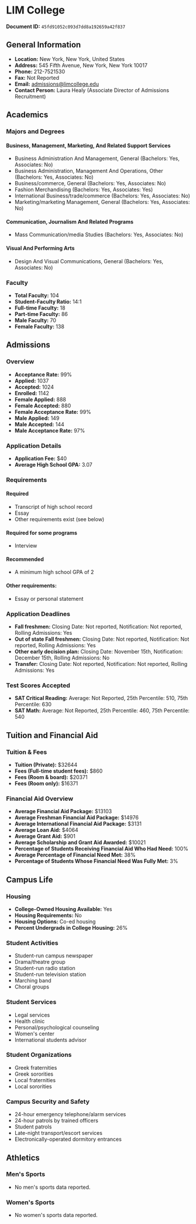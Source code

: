 # LIM College

**Document ID:** `45fd91052c093d7dd8a192659a42f837`

## General Information

- **Location:** New York, New York, United States
- **Address:** 545 Fifth Avenue, New York, New York 10017
- **Phone:** 212-7521530
- **Fax:** Not Reported
- **Email:** admissions@limcollege.edu
- **Contact Person:** Laura Healy (Associate Director of Admissions Recruitment)

## Academics

### Majors and Degrees

#### Business, Management, Marketing, And Related Support Services

- Business Administration And Management, General (Bachelors: Yes, Associates: No)
- Business Administration, Management And Operations, Other (Bachelors: Yes, Associates: No)
- Business/commerce, General (Bachelors: Yes, Associates: No)
- Fashion Merchandising (Bachelors: Yes, Associates: Yes)
- International Business/trade/commerce (Bachelors: Yes, Associates: No)
- Marketing/marketing Management, General (Bachelors: Yes, Associates: No)

#### Communication, Journalism And Related Programs

- Mass Communication/media Studies (Bachelors: Yes, Associates: No)

#### Visual And Performing Arts

- Design And Visual Communications, General (Bachelors: Yes, Associates: No)

### Faculty

- **Total Faculty:** 104
- **Student-Faculty Ratio:** 14:1
- **Full-time Faculty:** 18
- **Part-time Faculty:** 86
- **Male Faculty:** 70
- **Female Faculty:** 138

## Admissions

### Overview

- **Acceptance Rate:** 99%
- **Applied:** 1037
- **Accepted:** 1024
- **Enrolled:** 1142
- **Female Applied:** 888
- **Female Accepted:** 880
- **Female Acceptance Rate:** 99%
- **Male Applied:** 149
- **Male Accepted:** 144
- **Male Acceptance Rate:** 97%

### Application Details

- **Application Fee:** $40
- **Average High School GPA:** 3.07

### Requirements

#### Required

- Transcript of high school record
- Essay
- Other requirements exist (see below)

#### Required for some programs

- Interview

#### Recommended

- A minimum high school GPA of 2

#### Other requirements:

- Essay or personal statement

### Application Deadlines

- **Fall freshmen:** Closing Date: Not reported, Notification: Not reported, Rolling Admissions: Yes
- **Out of state Fall freshmen:** Closing Date: Not reported, Notification: Not reported, Rolling Admissions: Yes
- **Other early decision plan:** Closing Date: November 15th, Notification: December 15th, Rolling Admissions: No
- **Transfer:** Closing Date: Not reported, Notification: Not reported, Rolling Admissions: Yes

### Test Scores Accepted

- **SAT Critical Reading:** Average: Not Reported, 25th Percentile: 510, 75th Percentile: 630
- **SAT Math:** Average: Not Reported, 25th Percentile: 460, 75th Percentile: 540

## Tuition and Financial Aid

### Tuition & Fees

- **Tuition (Private):** $32644
- **Fees (Full-time student fees):** $860
- **Fees (Room & board):** $20371
- **Fees (Room only):** $16371

### Financial Aid Overview

- **Average Financial Aid Package:** $13103
- **Average Freshman Financial Aid Package:** $14976
- **Average International Financial Aid Package:** $3131
- **Average Loan Aid:** $4064
- **Average Grant Aid:** $901
- **Average Scholarship and Grant Aid Awarded:** $10021
- **Percentage of Students Receiving Financial Aid Who Had Need:** 100%
- **Average Percentage of Financial Need Met:** 38%
- **Percentage of Students Whose Financial Need Was Fully Met:** 3%

## Campus Life

### Housing

- **College-Owned Housing Available:** Yes
- **Housing Requirements:** No
- **Housing Options:** Co-ed housing
- **Percent Undergrads in College Housing:** 26%

### Student Activities

- Student-run campus newspaper
- Drama/theatre group
- Student-run radio station
- Student-run television station
- Marching band
- Choral groups

### Student Services

- Legal services
- Health clinic
- Personal/psychological counseling
- Women's center
- International students advisor

### Student Organizations

- Greek fraternities
- Greek sororities
- Local fraternities
- Local sororities

### Campus Security and Safety

- 24-hour emergency telephone/alarm services
- 24-hour patrols by trained officers
- Student patrols
- Late-night transport/escort services
- Electronically-operated dormitory entrances

## Athletics

### Men's Sports

- No men's sports data reported.

### Women's Sports

- No women's sports data reported.
